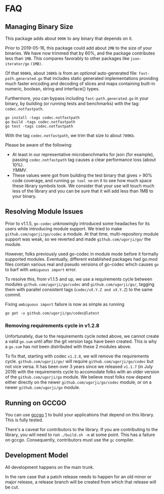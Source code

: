 # FAQ

## Managing Binary Size

This package adds about `900K` to any binary that depends on it.

Prior to 2019-05-16, this package could add about `2MB` to the size of
your binaries.  We have now trimmed that by 60%, and the package
contributes less than `1MB`.  This compares favorably to other packages like
`json-iterator/go` `(1MB)`.

Of that `900Kb`, about `200Kb` is from an *optional* auto-generated file: 
`fast-path.generated.go` that includes static generated implementations 
providing much faster encoding and decoding of slices and maps
containing built-in numeric, boolean, string and interface{} types.

Furthermore, you can bypass including `fast-path.generated.go` in your binary,
by building (or running tests and benchmarks) with the tag: `codec.notfastpath`.

    go install -tags codec.notfastpath
    go build -tags codec.notfastpath
    go test -tags codec.notfastpath

With the tag `codec.notfastpath`, we trim that size to about `700Kb`.

Please be aware of the following:

- At least in our representative microbenchmarks for json (for example),
  passing `codec.notfastpath` tag causes a clear performance loss (about 10%).  
  *YMMV*.
- These values were got from building the test binary that gives > 90% code coverage,
  and running `go tool nm` on it to see how much space these library symbols took.
  We consider that your use will touch much less of the library and you can be sure 
  that it will add less than 1MB to your binary.

## Resolving Module Issues

Prior to v1.1.5, `go-codec` unknowingly introduced some headaches for its
users while introducing module support. We tried to make
`github.com/ugorji/go/codec` a module. At that time, multi-repository
module support was weak, so we reverted and made `github.com/ugorji/go/`
the module.

However, folks previously used go-codec in module mode
before it formally supported modules. Eventually, different established packages
had go.mod files contain various real and pseudo versions of go-codec
which causes `go` to barf with `ambiguous import` error.

To resolve this, from v1.1.5 and up, we use a requirements cycle between
modules `github.com/ugorji/go/codec` and `github.com/ugorji/go/`,
tagging them with parallel consistent tags (`codec/vX.Y.Z and vX.Y.Z`)
to the same commit.

Fixing `ambiguous import` failure is now as simple as running

```
go get -u github.com/ugorji/go/codec@latest
```

### Removing requirements cycle in v1.2.8

Unfortunately, due to the requirements cycle noted above, we cannot create a
valid `go.sum` until after the git version tags have been created. This is why
a `go.sum` has not been distributed with these 2 modules above.

To fix that, starting with codec `v1.2.8`, we will remove the requirements cycle.
`github.com/ugorji/go/` will require `github.com/ugorji/go/codec`
but not vice versa. It has been over 3 years since we released `v1.1.7` (in July 2019)
with the requirements cycle to accomodate folks with an older version of
the `github.com/ugorji/go` module. We believe most folks now depend
either directly on the newer `github.com/ugorji/go/codec` module, or
on a newer `github.com/ugorji/go` module.

## Running on GCCGO

You can use [gccgo](https://gcc.gnu.org/onlinedocs/gccgo/) [1](https://golang.org/doc/install/gccgo)
to build your applications that depend on this library.
This is fully tested.

There's a caveat for contributors to the library. 
If you are contributing to the library, you will need to run `./build.sh -m` at some point.
This has a failure on gccgo. Consequently, contributors must use the `gc` compiler.

## Development Model

All development happens on the main trunk.

In the rare case that a patch release needs to happen for an old minor or major release,
a release branch will be created from which that release will be cut.
